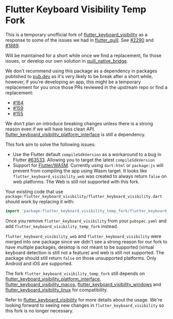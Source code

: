 # Flutter Keyboard Visibility Temp Fork

This is a temporary unofficial fork of [flutter_keyboard_visibility](https://pub.dev/packages/flutter_keyboard_visibility) as a response to some of the issues we had in [flutter_quill](https://pub.dev/packages/flutter_quill). See [#2290](https://github.com/singerdmx/flutter-quill/issues/2290) and [#1889](https://github.com/singerdmx/flutter-quill/issues/1889).

Will be maintained for a short while once we find a replacement, fix those issues, or develop our own solution in [quill_native_bridge](https://pub.dev/packages/quill_native_bridge).

We don't recommend using this package as a dependency in packages published to [pub.dev](https://pub.dev/) as it's very likely to be break after a short while, however, if you're developing an app, this might be a temporary replacement for you once those PRs reviewed in the upstream repo or find a replacement:

- [#164](https://github.com/MisterJimson/flutter_keyboard_visibility/pull/164)
- [#159](https://github.com/MisterJimson/flutter_keyboard_visibility/pull/159)
- [#155](https://github.com/MisterJimson/flutter_keyboard_visibility/pull/155)

We don't plan on introduce breaking changes unless there is a strong reason even if we will have less clean API. [flutter_keyboard_visibility_platform_interface](https://pub.dev/packages/flutter_keyboard_visibility_platform_interface) is still a dependency.

This fork aim to solve the following issues:

- Use the Flutter default `compileSdkVersion` as a workaround to a bug in Flutter [#63533](https://github.com/flutter/flutter/issues/63533). Allowing you to target the latest `compileSdkVersion`
- Support for [Flutter/WASM](https://docs.flutter.dev/platform-integration/web/wasm). Currently using `dart:html` or `package:js` will prevent from compiling the app using Wasm target. It looks like `flutter_keyboard_visibility_web` was created to always return `false` on web platforms. The Web is still not supported with this fork.

Your existing code that use `package:flutter_keyboard_visibility/flutter_keyboard_visibility.dart` should work by replacing it with:

```dart
import 'package:flutter_keyboard_visibility_temp_fork/flutter_keyboard_visibility_temp_fork.dart';
```

Once you remove `flutter_keyboard_visibility` from your `pubspec.yaml` and add `flutter_keyboard_visibility_temp_fork` instead.

`flutter_keyboard_visibility_web` and `flutter_keyboard_visibility` were merged into one package since we didn't see a strong reason for our fork to have multiple packages, desktop is not meant to be supported (virtual keyboard detection is still not a feature) and web is still not supported. The package should still return `false` on those unsupported platforms. Only Android and iOS are supported.

The fork `flutter_keyboard_visibility_temp_fork` still depends on [flutter_keyboard_visibility_platform_interface](https://pub.dev/packages/flutter_keyboard_visibility_platform_interface), [flutter_keyboard_visibility_macos](https://pub.dev/packages/flutter_keyboard_visibility_macos),
[flutter_keyboard_visibility_windows](https://pub.dev/packages/flutter_keyboard_visibility_windows) and [flutter_keyboard_visibility_linux](https://pub.dev/packages/flutter_keyboard_visibility_linux)
for compatibility.

Refer to [flutter_keyboard_visibility](https://pub.dev/packages/flutter_keyboard_visibility) for more details about the usage. We're looking forward to seeing new changes in `flutter_keyboard_visibility` so this fork is no longer necessary.
